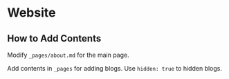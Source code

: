 # Website

## How to Add Contents

Modify `_pages/about.md` for the main page. 

Add contents in `_pages` for adding blogs. Use `hidden: true` to hidden blogs. 